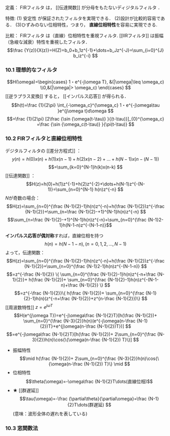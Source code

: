 定義： FIRフィルタ は， [[伝達関数]] が分母をもたないディジタルフィルタ ．

特徴:
(1) 安定性 が保証されたフィルタを実現できる．
(2)設計が比較的容易である．
(3)ひずみのない位相特性，つまり， **直線位相特性**を容易に実現できる.

比較：
FIRフィルタ は（直線）位相特性を重視フィルタ.
[[IIRフィルタ]] は振幅（急峻な減衰）特性を重視したフィルタ．
$$\frac {Y(z)}{X(z)}=H(Z)=b_0+b_1z^{-1}+\dots+b_Jz^{-J}=\sum_{i=0}^{J} b_iz^{-i}
$$

### 10.1 理想的なフィルタ
$$H(\omega)=\begin{cases}
1・e^{-j\omega T}, &(|\omega|\leq \omega_c)
\\0,&(|\omega|> \omega_c)
\end{cases}
$$
[[逆ラプラス変換]] すると， [[インパルス応答]] が得られる．
$$h(t)=\frac {1}{2\pi} \int_{-\omega_c}^{\omega_c} 1・e^{-j\omega\tau }e^{j\omega t}d\omega
$$
$$=\frac {1}{2\pi} [2\frac {\sin {\omega(t-\tau)} }{(t-\tau)}]_{0}^{\omega_c} =\frac {\sin {\omega_c(t-\tau)} }{\pi(t-\tau)}
$$

### 10.2 FIRフィルタと直線位相特性
デジタルフィルタの [[差分方程式]] ：
$$y(n)=h(0)x(n)+h(1)x(n-1)+h(2)x(n-2)+\dots+h(N-1)x(n-(N-1))
$$
$$=\sum_{k=0}^{N-1}h(k)x(n-k)
$$
[[伝達関数]] ：
$$H(z)=h(0)+h(1)z^{-1}+h(2)z^{-2}+\dots+h(N-1)z^{-(N-1)}=\sum_{n=0}^{N-1} h(n)z^{-n}
$$
$N$が奇数の場合：
$$H(z)=\sum_{n=0}^{\frac {N-1}{2}-1}h(n)z^{-n}+h(\frac {N-1}{2})z^{-\frac {N-1}{2}}+\sum_{n=\frac {N-1}{2}-+1}^{N-1}h(n)z^{-n}
$$
$$\sum_{n=\frac {N-1}{2}-+1}^{N-1}h(n)z^{-n}=\sum_{n=0}^{\frac {N-1}2-1}h(N-1-n)z^{-(N-1-n)}$$

**インパルス応答が偶対称**すれば，直線位相を持つ
$$h(n)=h(N-1-n), (n=0,1,2,\dots,N-1)
$$
よって，伝達関数：
$$H(z)=\sum_{n=0}^{\frac {N-1}{2}-1}h(n)z^{-n}+h(\frac {N-1}{2})z^{-\frac {N-1}{2}}+\sum_{n=0}^{\frac {N-1}2-1}h(n)z^{-(N-1-n)}
$$
$$=z^{-\frac {N-1}{2}}
\{
\sum_{n=0}^{\frac {N-1}{2}-1}h(n)z^{-n+\frac {N-1}{2}}+
h(\frac {N-1}{2})+
\sum_{n=0}^{\frac {N-1}{2}-1}h(n)z^{-(N-1-n)+\frac {N-1}{2}}
\}
$$
$$=z^{-\frac {N-1}{2}}\{
h(\frac {N-1}{2})+
\sum_{n=0}^{\frac {N-1}{2}-1}h(n)(z^{-n+\frac {N-1}{2}}+z^{n-\frac {N-1}{2}})\}
$$
[[周波数特性]] $z=e^{j\omega T}$
$$H(e^{j\omega T})=e^{-j\omega\frac {N-1}{2}T}[h(\frac {N-1}{2})+
\sum_{n=0}^{\frac {N-3}{2}}h(n)(e^{-j\omega(n-\frac {N-1}{2})T}+e^{j\omega(n-\frac {N-1}{2})T})]
$$
$$=e^{-j\omega\frac {N-1}{2}T}[h(\frac {N-1}{2})+
2\sum_{n=0}^{\frac {N-3}{2}}h(n)\cos{\{\omega(n-\frac {N-1}{2}) T}\}]
$$
  - 振幅特性
$$\mid
h(\frac {N-1}{2})+
2\sum_{n=0}^{\frac {N-3}{2}}h(n)\cos{\{\omega(n-\frac {N-1}{2}) T}\}
\mid
$$
  - 位相特性
$$\theta(\omega)=-\omega\frac {N-1}{2}T\dots(直線位相)$$
  - ★ [[群遅延]]
$$\tau(\omega)=-\frac {\partial\theta}{\partial\omega}=\frac {N-1}{2}T\dots(群遅延)
$$
(意味：波形全体の遅れを表している)
### 10.3 窓関数法
